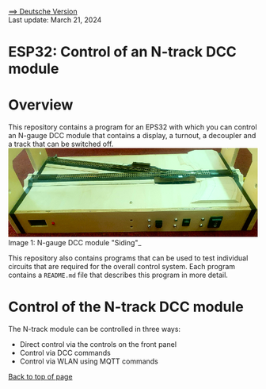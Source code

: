 <a href="./LIESMICH.md">==> Deutsche Version</a>   
Last update: March 21, 2024 <a name="up"></a>   
<h1>ESP32: Control of an N-track DCC module</h1>   

# Overview
This repository contains a program for an EPS32 with which you can control an N-gauge DCC module that contains a display, a turnout, a decoupler and a track that can be switched off.   
![Modul_Abstellgleis](./images/300_modul_siding_1_240321.png "Modul Abstellgleis")   
Image 1: N-gauge DCC module "Siding"_ 

This repository also contains programs that can be used to test individual circuits that are required for the overall control system. Each program contains a `README.md` file that describes this program in more detail.   

# Control of the N-track DCC module
The N-track module can be controlled in three ways:
* Direct control via the controls on the front panel   
* Control via DCC commands   
* Control via WLAN using MQTT commands   

[Back to top of page](#up)

